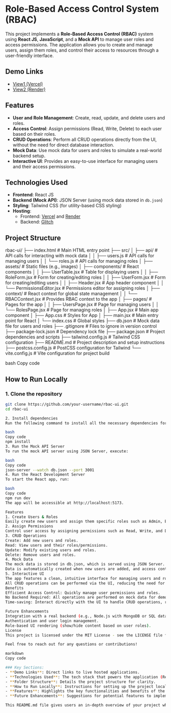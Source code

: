 # Role-Based Access Control System (RBAC)

This project implements a **Role-Based Access Control (RBAC)** system using **React JS**, **JavaScript**, and a **Mock API** to manage user roles and access permissions. The application allows you to create and manage users, assign them roles, and control their access to resources through a user-friendly interface.

## Demo Links

- [View1 (Vercel)](https://rbac-ui-ebon.vercel.app/)
- [View2 (Render)](https://rbac-system-j4yj.onrender.com/)

## Features
- **User and Role Management**: Create, read, update, and delete users and roles.
- **Access Control**: Assign permissions (Read, Write, Delete) to each user based on their roles.
- **CRUD Operations**: Perform all CRUD operations directly from the UI, without the need for direct database interaction.
- **Mock Data**: Use mock data for users and roles to simulate a real-world backend setup.
- **Interactive UI**: Provides an easy-to-use interface for managing users and their access permissions.

## Technologies Used
- **Frontend**: React JS
- **Backend (Mock API)**: JSON Server (using mock data stored in `db.json`)
- **Styling**: Tailwind CSS (for utility-based CSS styling)
- **Hosting**: 
  - Frontend: [Vercel](https://vercel.com/) and [Render](https://render.com/)
  - Backend: [Glitch](https://glitch.com/)
  
## Project Structure

rbac-ui/ ├── index.html # Main HTML entry point ├── src/ │ ├── api/ # API calls for interacting with mock data │ │ ├── users.js # API calls for managing users │ │ └── roles.js # API calls for managing roles │ ├── assets/ # Static files (e.g., images) │ ├── components/ # React components │ │ ├── UserTable.jsx # Table for displaying users │ │ ├── RoleForm.jsx # Form for creating/editing roles │ │ ├── UserForm.jsx # Form for creating/editing users │ │ ├── Header.jsx # App header component │ │ └── PermissionsEditor.jsx # Permissions editor for assigning roles │ ├── context/ # React context for global state management │ │ └── RBACContext.jsx # Provides RBAC context to the app │ ├── pages/ # Pages for the app │ │ ├── UsersPage.jsx # Page for managing users │ │ └── RolesPage.jsx # Page for managing roles │ ├── App.jsx # Main app component │ ├── App.css # Styles for App │ ├── main.jsx # Main entry point for React │ └── index.css # Global styles ├── db.json # Mock data file for users and roles ├── .gitignore # Files to ignore in version control ├── package-lock.json # Dependency lock file ├── package.json # Project dependencies and scripts ├── tailwind.config.js # Tailwind CSS configuration ├── README.md # Project description and setup instructions ├── postcss.config.js # PostCSS configuration for Tailwind └── vite.config.js # Vite configuration for project build

bash
Copy code


## How to Run Locally

### 1. Clone the repository
```bash
git clone https://github.com/your-username/rbac-ui.git
cd rbac-ui

2. Install dependencies
Run the following command to install all the necessary dependencies for the project:

bash
Copy code
npm install
3. Run the Mock API Server
To run the mock API server using JSON Server, execute:

bash
Copy code
json-server --watch db.json --port 3001
4. Run the React Development Server
To start the React app, run:

bash
Copy code
npm run dev
The app will be accessible at http://localhost:5173.

Features
1. Create Users & Roles
Easily create new users and assign them specific roles such as Admin, Editor, or Viewer.
2. Assign Permissions
Control user access by assigning permissions such as Read, Write, and Delete to each role.
3. CRUD Operations
Create: Add new users and roles.
Read: View users and their roles/permissions.
Update: Modify existing users and roles.
Delete: Remove users and roles.
4. Mock Data
The mock data is stored in db.json, which is served using JSON Server.
Data is automatically created when new users are added, and access controls can be assigned on the fly.
5. Interactive UI
The app features a clean, intuitive interface for managing users and roles.
All CRUD operations can be performed via the UI, reducing the need for backend interaction.
Benefits
Efficient Access Control: Quickly manage user permissions and roles.
No Backend Required: All operations are performed on mock data for demonstration and testing.
Time-saving: Interact directly with the UI to handle CRUD operations, reducing backend overhead.

Future Enhancements
Integration with a real backend (e.g., Node.js with MongoDB or SQL database).
Authentication and user login management.
Role-based UI rendering (show/hide content based on user roles).
License
This project is licensed under the MIT License - see the LICENSE file for details.

Feel free to reach out for any questions or contributions!

markdown
Copy code

### Key Sections:
- **Demo Links**: Direct links to live hosted applications.
- **Technologies Used**: The tech stack that powers the application (React, JSON Server, Tailwind CSS).
- **Folder Structure**: Details the project structure for clarity.
- **How to Run Locally**: Instructions for setting up the project locally.
- **Features**: Highlights the key functionalities and benefits of the app.
- **Future Enhancements**: Suggestions for potential features to implement in future versions.

This README.md file gives users an in-depth overview of your project while maintaining simplicity and clarity,
